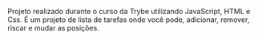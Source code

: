 Projeto realizado durante o curso da Trybe utilizando JavaScript, HTML e Css.
É um projeto de lista de tarefas onde você pode, adicionar, remover, riscar e mudar as posições.